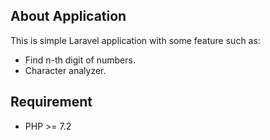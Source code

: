 ## About Application

This is simple Laravel application with some feature such as:

- Find n-th digit of numbers.
- Character analyzer.

## Requirement

- PHP >= 7.2